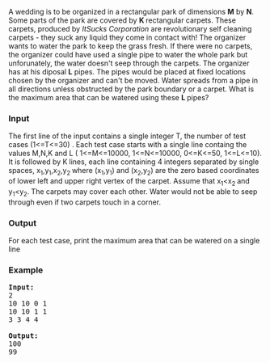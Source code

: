 <p>
A wedding is to be organized in a rectangular park of dimensions <span style="font-weight: bold;">M</span> by <span style="font-weight: bold;">N</span>. Some parts of the
park are covered by <span style="font-weight: bold;">K </span>rectangular
carpets. These carpets, produced by <span style="font-style: italic;">ItSucks Corporation </span>are
revolutionary self cleaning carpets - they suck any liquid they come in
contact with! The organizer wants to water the park to keep the grass
fresh. If there were no carpets, the organizer could have used a single
pipe to water the whole park but unforunately, the water doesn't seep
through the carpets. The organizer has at his diposal <span style="font-weight: bold;">L</span> pipes. The pipes
would be placed at fixed locations chosen by the organizer and can't be
moved. Water spreads from a pipe in all directions unless obstructed by
the park boundary or a carpet. What is the maximum area that can be
watered using these <span style="font-weight: bold;">L </span>pipes?

</p><h3>Input</h3>
<p>
The first line of the input contains a single integer T, the number of
test cases (1&lt;=T&lt;=30) . Each test case starts with a
single line containg the values M,N,K
and L ( 1&lt;=M&lt;=10000,
1&lt;=N&lt;=10000, 0&lt;=K&lt;=50,
1&lt;=L&lt;=10).  It is followed by K<span style="font-weight: bold;"> </span>lines, each line
containing 4 integers separated by single spaces, x<sub>1</sub>,y<sub>1</sub>,x<sub>2</sub>,y<sub>2
</sub>where (x<sub>1</sub>,y<sub>1</sub>)
and (x<sub>2</sub>,y<sub>2</sub>) are the zero
based coordinates of lower left and upper right vertex of the carpet.
Assume that x<sub>1</sub>&lt;x<sub>2 </sub>and y<sub>1</sub>&lt;y<sub>2</sub>.
 The carpets may cover each other. Water would not be able to
seep through even if two carpets touch in a corner.

</p><h3>Output</h3>
<p>
For each test case, print the maximum area that can be watered on a single line

</p><h3>Example</h3>

<pre><b>Input:</b>
2
10 10 0 1
10 10 1 1
3 3 4 4

<b>Output:</b>
100
99

</pre>